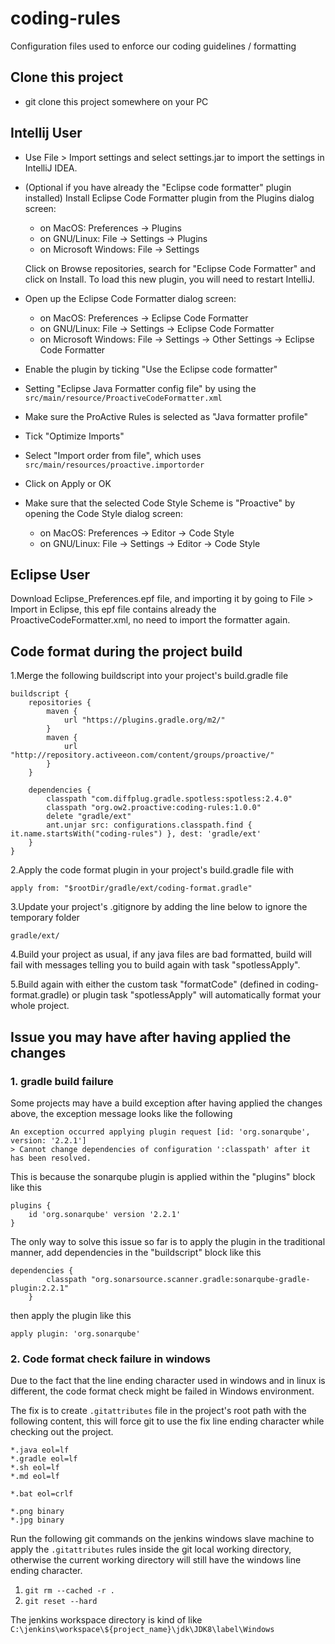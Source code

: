 # coding-rules

Configuration files used to enforce our coding guidelines / formatting

## Clone this project
* git clone this project somewhere on your PC

## Intellij User

* Use File > Import settings and select settings.jar to import the settings in IntelliJ IDEA.
* (Optional if you have already the "Eclipse code formatter" plugin installed) Install Eclipse Code Formatter plugin from the Plugins dialog screen:

  * on MacOS: Preferences -> Plugins
  * on GNU/Linux: File -> Settings -> Plugins
  * on Microsoft Windows: File -> Settings
  
  Click on Browse repositories, search for "Eclipse Code Formatter" and click on Install.
  To load this new plugin, you will need to restart IntelliJ.
* Open up the Eclipse Code Formatter dialog screen:

  * on MacOS: Preferences -> Eclipse Code Formatter
  * on GNU/Linux: File -> Settings -> Eclipse Code Formatter
  * on Microsoft Windows: File -> Settings -> Other Settings -> Eclipse Code Formatter
  
* Enable the plugin by ticking "Use the Eclipse code formatter"
* Setting "Eclipse Java Formatter config file" by using the `src/main/resource/ProactiveCodeFormatter.xml`
* Make sure the ProActive Rules is selected as "Java formatter profile"
* Tick "Optimize Imports"
* Select "Import order from file", which uses `src/main/resources/proactive.importorder`
* Click on Apply or OK
* Make sure that the selected Code Style Scheme is "Proactive" by opening the Code Style dialog screen:

  * on MacOS: Preferences -> Editor -> Code Style
  * on GNU/Linux: File -> Settings -> Editor -> Code Style

## Eclipse User

Download Eclipse_Preferences.epf file, and importing it by going to File > Import in Eclipse, this epf file contains already the ProactiveCodeFormatter.xml, no need to import the formatter again.


## Code format during the project build

1.Merge the following buildscript into your project's build.gradle file

```
buildscript {
    repositories {
        maven { 
            url "https://plugins.gradle.org/m2/"
        }
        maven {        
            url "http://repository.activeeon.com/content/groups/proactive/"
        }       
    }

    dependencies {
        classpath "com.diffplug.gradle.spotless:spotless:2.4.0"
        classpath "org.ow2.proactive:coding-rules:1.0.0"
        delete "gradle/ext"
        ant.unjar src: configurations.classpath.find { it.name.startsWith("coding-rules") }, dest: 'gradle/ext'
    }
}
```

2.Apply the code format plugin in your project's build.gradle file with

```
apply from: "$rootDir/gradle/ext/coding-format.gradle"
```

3.Update your project's .gitignore by adding the line below to ignore the temporary folder

```
gradle/ext/
```
4.Build your project as usual, if any java files are bad formatted, build will fail with messages telling you to build again with task "spotlessApply".

5.Build again with either the custom task "formatCode" (defined in coding-format.gradle) or plugin task "spotlessApply" will automatically format your whole project.

## Issue you may have after having applied the changes

### 1. gradle build failure
Some projects may have a build exception after having applied the changes above, the exception message looks like the following

```
An exception occurred applying plugin request [id: 'org.sonarqube', version: '2.2.1']
> Cannot change dependencies of configuration ':classpath' after it has been resolved.
```

This is because the sonarqube plugin is applied within the "plugins" block like this

```
plugins {
    id 'org.sonarqube' version '2.2.1'
}
```

The only way to solve this issue so far is to apply the plugin in the traditional manner, add dependencies in the "buildscript" block like this

```
dependencies {
        classpath "org.sonarsource.scanner.gradle:sonarqube-gradle-plugin:2.2.1"
    }
```

then apply the plugin like this

```
apply plugin: 'org.sonarqube'
```

### 2. Code format check failure in windows
Due to the fact that the line ending character used in windows and in linux is different, the code format check might be failed in Windows environment.

The fix is to create `.gitattributes` file in the project's root path with the following content, this will force git to use the fix line ending character while checking out the project.

```
*.java eol=lf
*.gradle eol=lf
*.sh eol=lf
*.md eol=lf

*.bat eol=crlf

*.png binary
*.jpg binary
```

Run the following git commands on the jenkins windows slave machine to apply the `.gitattributes` rules inside the git local working directory, otherwise the current working directory will still have the windows line ending character.

1. `git rm --cached -r .`
2. `git reset --hard`

The jenkins workspace directory is kind of like `C:\jenkins\workspace\${project_name}\jdk\JDK8\label\Windows`
